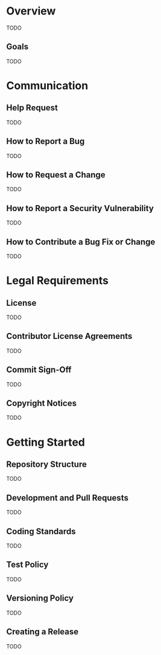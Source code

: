 Overview
========

TODO

Goals
-----

TODO

Communication
=============

Help Request
------------

TODO

How to Report a Bug
-------------------

TODO

How to Request a Change
-----------------------

TODO

How to Report a Security Vulnerability
--------------------------------------

TODO

How to Contribute a Bug Fix or Change
-------------------------------------

TODO

Legal Requirements
==================

License
-------

TODO

Contributor License Agreements
------------------------------

TODO

Commit Sign-Off
---------------

TODO

Copyright Notices
-----------------

TODO

Getting Started
===============

Repository Structure
--------------------

TODO

Development and Pull Requests
-----------------------------

TODO

Coding Standards
----------------

TODO

Test Policy
-----------

TODO

Versioning Policy
-----------------

TODO

Creating a Release
------------------

TODO
